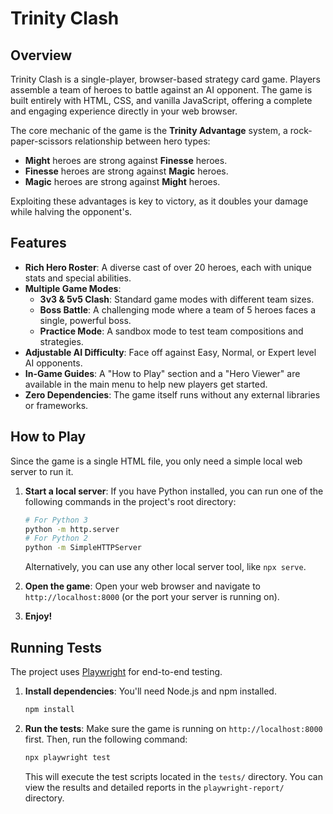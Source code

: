 # Trinity Clash

## Overview

Trinity Clash is a single-player, browser-based strategy card game. Players assemble a team of heroes to battle against an AI opponent. The game is built entirely with HTML, CSS, and vanilla JavaScript, offering a complete and engaging experience directly in your web browser.

The core mechanic of the game is the **Trinity Advantage** system, a rock-paper-scissors relationship between hero types:
*   **Might** heroes are strong against **Finesse** heroes.
*   **Finesse** heroes are strong against **Magic** heroes.
*   **Magic** heroes are strong against **Might** heroes.

Exploiting these advantages is key to victory, as it doubles your damage while halving the opponent's.

## Features

*   **Rich Hero Roster**: A diverse cast of over 20 heroes, each with unique stats and special abilities.
*   **Multiple Game Modes**:
    *   **3v3 & 5v5 Clash**: Standard game modes with different team sizes.
    *   **Boss Battle**: A challenging mode where a team of 5 heroes faces a single, powerful boss.
    *   **Practice Mode**: A sandbox mode to test team compositions and strategies.
*   **Adjustable AI Difficulty**: Face off against Easy, Normal, or Expert level AI opponents.
*   **In-Game Guides**: A "How to Play" section and a "Hero Viewer" are available in the main menu to help new players get started.
*   **Zero Dependencies**: The game itself runs without any external libraries or frameworks.

## How to Play

Since the game is a single HTML file, you only need a simple local web server to run it.

1.  **Start a local server**:
    If you have Python installed, you can run one of the following commands in the project's root directory:
    ```bash
    # For Python 3
    python -m http.server
    # For Python 2
    python -m SimpleHTTPServer
    ```
    Alternatively, you can use any other local server tool, like `npx serve`.

2.  **Open the game**:
    Open your web browser and navigate to `http://localhost:8000` (or the port your server is running on).

3.  **Enjoy!**

## Running Tests

The project uses [Playwright](https://playwright.dev/) for end-to-end testing.

1.  **Install dependencies**:
    You'll need Node.js and npm installed.
    ```bash
    npm install
    ```

2.  **Run the tests**:
    Make sure the game is running on `http://localhost:8000` first. Then, run the following command:
    ```bash
    npx playwright test
    ```
    This will execute the test scripts located in the `tests/` directory. You can view the results and detailed reports in the `playwright-report/` directory.
